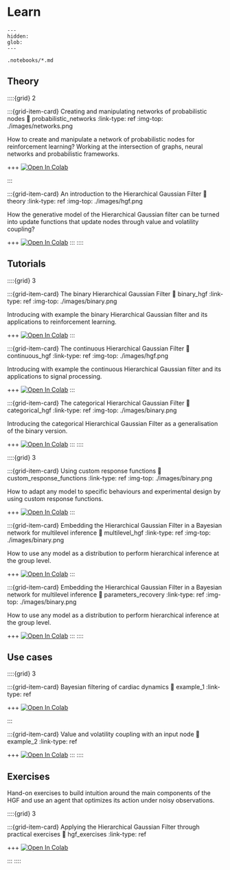 # Learn

```{toctree}
---
hidden:
glob:
---

.notebooks/*.md

```

## Theory

::::{grid} 2

:::{grid-item-card}  Creating and manipulating networks of probabilistic nodes
:link: probabilistic_networks
:link-type: ref
:img-top: ./images/networks.png

How to create and manipulate a network of probabilistic nodes for reinforcement learning? Working at the intersection of graphs, neural networks and probabilistic frameworks.

+++
[![Open In Colab](https://colab.research.google.com/assets/colab-badge.svg)](https://colab.research.google.com/github/ilabcode/pyhgf/blob/master/docs/source/notebooks/0-Creating_networks.ipynb)

:::

:::{grid-item-card}  An introduction to the Hierarchical Gaussian Filter
:link: theory
:link-type: ref
:img-top: ./images/hgf.png


How the generative model of the Hierarchical Gaussian filter can be turned into update functions that update nodes through value and volatility coupling?

+++
[![Open In Colab](https://colab.research.google.com/assets/colab-badge.svg)](https://colab.research.google.com/github/ilabcode/pyhgf/blob/master/docs/source/notebooks/0-Theory.ipynb)
:::
::::


## Tutorials

::::{grid} 3

:::{grid-item-card}  The binary Hierarchical Gaussian Filter
:link: binary_hgf
:link-type: ref
:img-top: ./images/binary.png

Introducing with example the binary Hierarchical Gaussian filter and its applications to reinforcement learning.

+++
[![Open In Colab](https://colab.research.google.com/assets/colab-badge.svg)](https://colab.research.google.com/github/ilabcode/pyhgf/blob/master/docs/source/notebooks/1.1-Binary_HGF.ipynb)
:::

:::{grid-item-card}  The continuous Hierarchical Gaussian Filter
:link: continuous_hgf
:link-type: ref
:img-top: ./images/hgf.png


Introducing with example the continuous Hierarchical Gaussian filter and its applications to signal processing.

+++
[![Open In Colab](https://colab.research.google.com/assets/colab-badge.svg)](https://colab.research.google.com/github/ilabcode/pyhgf/blob/master/docs/source/notebooks/1.2-Continuous_HGF.ipynb)
:::

:::{grid-item-card}  The categorical Hierarchical Gaussian Filter
:link: categorical_hgf
:link-type: ref
:img-top: ./images/binary.png


Introducing the categorical Hierarchical Gaussian Filter as a generalisation of the binary version.

+++
[![Open In Colab](https://colab.research.google.com/assets/colab-badge.svg)](https://colab.research.google.com/github/ilabcode/pyhgf/blob/master/docs/source/notebooks/1.´3-CAtegorical_HGF.ipynb)
:::
::::


::::{grid} 3

:::{grid-item-card}  Using custom response functions
:link: custom_response_functions
:link-type: ref
:img-top: ./images/binary.png


How to adapt any model to specific behaviours and experimental design by using custom response functions.

+++
[![Open In Colab](https://colab.research.google.com/assets/colab-badge.svg)](https://colab.research.google.com/github/ilabcode/pyhgf/blob/master/docs/source/notebooks/2-Using_custom_response_functions.ipynb)
:::

:::{grid-item-card}  Embedding the Hierarchical Gaussian Filter in a Bayesian network for multilevel inference
:link: multilevel_hgf
:link-type: ref
:img-top: ./images/binary.png


How to use any model as a distribution to perform hierarchical inference at the group level.

+++
[![Open In Colab](https://colab.research.google.com/assets/colab-badge.svg)](https://colab.research.google.com/github/ilabcode/pyhgf/blob/master/docs/source/notebooks/3-Multilevel_HGF.ipynb)
:::

:::{grid-item-card}  Embedding the Hierarchical Gaussian Filter in a Bayesian network for multilevel inference
:link: parameters_recovery
:link-type: ref
:img-top: ./images/binary.png


How to use any model as a distribution to perform hierarchical inference at the group level.

+++
[![Open In Colab](https://colab.research.google.com/assets/colab-badge.svg)](https://colab.research.google.com/github/ilabcode/pyhgf/blob/master/docs/source/notebooks/4-Parameter_recovery.ipynb)
:::
::::

## Use cases

::::{grid} 3

:::{grid-item-card}  Bayesian filtering of cardiac dynamics
:link: example_1
:link-type: ref

+++
[![Open In Colab](https://colab.research.google.com/assets/colab-badge.svg)](https://colab.research.google.com/github/ilabcode/pyhgf/blob/master/docs/source/notebooks/Example_1_Heart_rate_variability.ipynb)

:::

:::{grid-item-card}  Value and volatility coupling with an input node
:link: example_2
:link-type: ref

+++
[![Open In Colab](https://colab.research.google.com/assets/colab-badge.svg)](https://colab.research.google.com/github/ilabcode/pyhgf/blob/master/docs/source/notebooks/Example_2_Input_node_volatility_coupling.ipynb)
:::
::::

## Exercises

Hand-on exercises to build intuition around the main components of the HGF and use an agent that optimizes its action under noisy observations.


::::{grid} 3

:::{grid-item-card}  Applying the Hierarchical Gaussian Filter through practical exercises
:link: hgf_exercises
:link-type: ref

+++
[![Open In Colab](https://colab.research.google.com/assets/colab-badge.svg)](https://colab.research.google.com/github/ilabcode/pyhgf/blob/master/docs/source/notebooks/Exercise_1_Using_the_HGF.ipynb)

:::
::::
